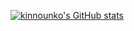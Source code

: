[![kinnounko's GitHub stats](https://github-readme-stats.vercel.app/api?username=kinnounko)](https://github.com/anuraghazra/github-readme-stats)
